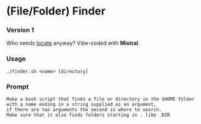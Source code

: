 # (File/Folder) Finder
### Version 1

Who needs [locate](https://www.geeksforgeeks.org/locate-command-in-linux-with-examples/) anyway?
Vibe-coded with **Mistral**.

### Usage
`./finder.sh <name> [directory]`

### Prompt
```
Make a bash script that finds a file or directory in the $HOME folder with a name ending in a string supplied as an argument,
if there are two arguments the second is where to search.
Make sure that it also finds folders starting in . like .DIR
```
